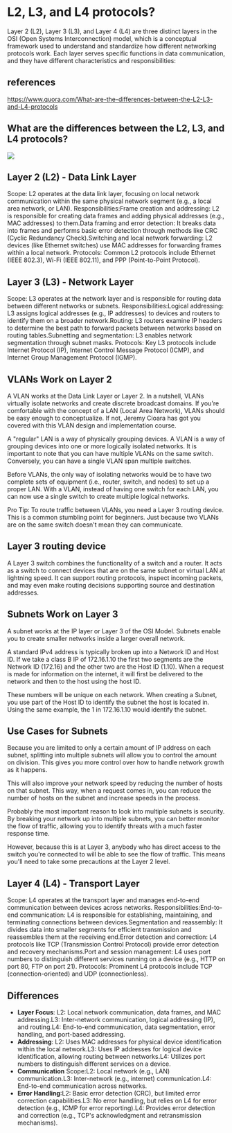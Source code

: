 # L2, L3, and L4 protocols?

Layer 2 (L2), Layer 3 (L3), and Layer 4 (L4) are three distinct layers in the OSI (Open Systems Interconnection) model, which is a conceptual framework used to understand and standardize how different networking protocols work. Each layer serves specific functions in data communication, and they have different characteristics and responsibilities:

## references

<https://www.quora.com/What-are-the-differences-between-the-L2-L3-and-L4-protocols>

## What are the differences between the L2, L3, and L4 protocols?

![](https://cf-assets.www.cloudflare.com/slt3lc6tev37/6ZH2Etm3LlFHTgmkjLmkxp/59ff240fb3ebdc7794ffaa6e1d69b7c2/osi_model_7_layers.png)

## Layer 2 (L2) - Data Link Layer

Scope: L2 operates at the data link layer, focusing on local network communication within the same physical network segment (e.g., a local area network, or LAN).
Responsibilities:Frame creation and addressing: L2 is responsible for creating data frames and adding physical addresses (e.g., MAC addresses) to them.Data framing and error detection: It breaks data into frames and performs basic error detection through methods like CRC (Cyclic Redundancy Check).Switching and local network forwarding: L2 devices (like Ethernet switches) use MAC addresses for forwarding frames within a local network.
Protocols: Common L2 protocols include Ethernet (IEEE 802.3), Wi-Fi (IEEE 802.11), and PPP (Point-to-Point Protocol).

## Layer 3 (L3) - Network Layer

Scope: L3 operates at the network layer and is responsible for routing data between different networks or subnets.
Responsibilities:Logical addressing: L3 assigns logical addresses (e.g., IP addresses) to devices and routers to identify them on a broader network.Routing: L3 routers examine IP headers to determine the best path to forward packets between networks based on routing tables.Subnetting and segmentation: L3 enables network segmentation through subnet masks.
Protocols: Key L3 protocols include Internet Protocol (IP), Internet Control Message Protocol (ICMP), and Internet Group Management Protocol (IGMP).

## VLANs Work on Layer 2

A VLAN works at the Data Link Layer or Layer 2. In a nutshell, VLANs virtually isolate networks and create discrete broadcast domains. If you're comfortable with the concept of a LAN (Local Area Network), VLANs should be easy enough to conceptualize. If not, Jeremy Cioara has got you covered with this VLAN design and implementation course.

A "regular" LAN is a way of physically grouping devices. A VLAN is a way of grouping devices into one or more logically isolated networks. It is important to note that you can have multiple VLANs on the same switch. Conversely, you can have a single VLAN span multiple switches.

Before VLANs, the only way of isolating networks would be to have two complete sets of equipment (i.e., router, switch, and nodes) to set up a proper LAN. With a VLAN, instead of having one switch for each LAN, you can now use a single switch to create multiple logical networks.

Pro Tip: To route traffic between VLANs, you need a Layer 3 routing device. This is a common stumbling point for beginners. Just because two VLANs are on the same switch doesn't mean they can communicate.

## Layer 3 routing device

A Layer 3 switch combines the functionality of a switch and a router. It acts as a switch to connect devices that are on the same subnet or virtual LAN at lightning speed. It can support routing protocols, inspect incoming packets, and may even make routing decisions supporting source and destination addresses.

## Subnets Work on Layer 3

A subnet works at the IP layer or Layer 3 of the OSI Model. Subnets enable you to create smaller networks inside a larger overall network.

A standard IPv4 address is typically broken up into a Network ID and Host ID. If we take a class B IP of 172.16.1.10 the first two segments are the Network ID (172.16) and the other two are the Host ID (1.10). When a request is made for information on the internet, it will first be delivered to the network and then to the host using the host ID.

These numbers will be unique on each network. When creating a Subnet, you use part of the Host ID to identify the subnet the host is located in. Using the same example, the 1 in 172.16.1.10 would identify the subnet.

## Use Cases for Subnets

Because you are limited to only a certain amount of IP address on each subnet, splitting into multiple subnets will allow you to control the amount on division. This gives you more control over how to handle network growth as it happens.

This will also improve your network speed by reducing the number of hosts on that subnet. This way, when a request comes in, you can reduce the number of hosts on the subnet and increase speeds in the process.

Probably the most important reason to look into multiple subnets is security. By breaking your network up into multiple subnets, you can better monitor the flow of traffic, allowing you to identify threats with a much faster response time.

However, because this is at Layer 3, anybody who has direct access to the switch you're connected to will be able to see the flow of traffic. This means you'll need to take some precautions at the Layer 2 level.

## Layer 4 (L4) - Transport Layer

Scope: L4 operates at the transport layer and manages end-to-end communication between devices across networks.
Responsibilities:End-to-end communication: L4 is responsible for establishing, maintaining, and terminating connections between devices.Segmentation and reassembly: It divides data into smaller segments for efficient transmission and reassembles them at the receiving end.Error detection and correction: L4 protocols like TCP (Transmission Control Protocol) provide error detection and recovery mechanisms.Port and session management: L4 uses port numbers to distinguish different services running on a device (e.g., HTTP on port 80, FTP on port 21).
Protocols: Prominent L4 protocols include TCP (connection-oriented) and UDP (connectionless).

## Differences

- **Layer Focus**: L2: Local network communication, data frames, and MAC addressing.L3: Inter-network communication, logical addressing (IP), and routing.L4: End-to-end communication, data segmentation, error handling, and port-based addressing.
- **Addressing**: L2: Uses MAC addresses for physical device identification within the local network.L3: Uses IP addresses for logical device identification, allowing routing between networks.L4: Utilizes port numbers to distinguish different services on a device.
- **Communication** Scope:L2: Local network (e.g., LAN) communication.L3: Inter-network (e.g., internet) communication.L4: End-to-end communication across networks.
- **Error Handling**:L2: Basic error detection (CRC), but limited error correction capabilities.L3: No error handling, but relies on L4 for error detection (e.g., ICMP for error reporting).L4: Provides error detection and correction (e.g., TCP's acknowledgment and retransmission mechanisms).
